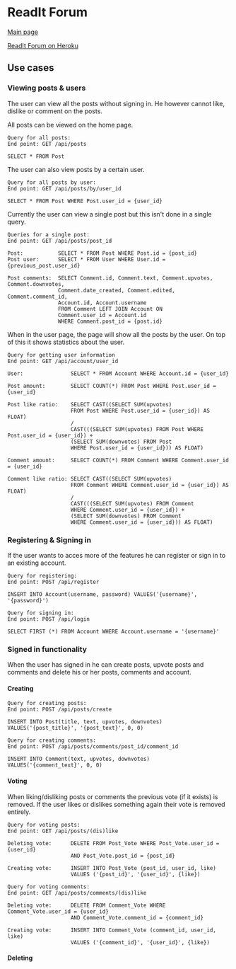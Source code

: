 # ReadIt Forum
[Main page](https://github.com/porrasm/tsoha-2019)

[ReadIt Forum on Heroku](https://readit-forum.herokuapp.com/)

## Use cases

### Viewing posts & users

The user can view all the posts without signing in. He however cannot like, dislike or comment on the posts.

All posts can be viewed on the home page. 

```
Query for all posts:
End point: GET /api/posts

SELECT * FROM Post
```

The user can also view posts by a certain user.

```
Query for all posts by user:
End point: GET /api/posts/by/user_id

SELECT * FROM Post WHERE Post.user_id = {user_id}
```

Currently the user can view a single post but this isn't done in a single query.
```
Queries for a single post:
End point: GET /api/posts/post_id

Post:           SELECT * FROM Post WHERE Post.id = {post_id}
Post user:      SELECT * FROM User WHERE User.id = {previous_post.user_id}

Post comments:  SELECT Comment.id, Comment.text, Comment.upvotes, Comment.downvotes,
                Comment.date_created, Comment.edited, Comment.comment_id, 
                Account.id, Account.username 
                FROM Comment LEFT JOIN Account ON
                Comment.user_id = Account.id
                WHERE Comment.post_id = {post.id}
```

When in the user page, the page will show all the posts by the user. On top of this it shows statistics about the user.

```
Query for getting user information
End point: GET /api/account/user_id

User:               SELECT * FROM Account WHERE Account.id = {user_id}

Post amount:        SELECT COUNT(*) FROM Post WHERE Post.user_id = {user_id}

Post like ratio:    SELECT CAST((SELECT SUM(upvotes) 
                    FROM Post WHERE Post.user_id = {user_id}) AS FLOAT) 
                    / 
                    CAST(((SELECT SUM(upvotes) FROM Post WHERE Post.user_id = {user_id}) + 
                    (SELECT SUM(downvotes) FROM Post 
                    WHERE Post.user_id = {user_id})) AS FLOAT)

Comment amount:     SELECT COUNT(*) FROM Comment WHERE Comment.user_id = {user_id}

Comment like ratio: SELECT CAST((SELECT SUM(upvotes) 
                    FROM Comment WHERE Comment.user_id = {user_id}) AS FLOAT) 
                    / 
                    CAST(((SELECT SUM(upvotes) FROM Comment 
                    WHERE Comment.user_id = {user_id}) + 
                    (SELECT SUM(downvotes) FROM Comment 
                    WHERE Comment.user_id = {user_id})) AS FLOAT)
```

### Registering & Signing in

If the user wants to acces more of the features he can register or sign in to an existing account.

```
Query for registering:
End point: POST /api/register

INSERT INTO Account(username, password) VALUES('{username}', '{password}')
```

```
Query for signing in:
End point: POST /api/login

SELECT FIRST (*) FROM Account WHERE Account.username = '{username}'
```

### Signed in functionality

When the user has signed in he can create posts, upvote posts and comments and delete his or her posts, comments and account.

#### Creating
```
Query for creating posts:
End point: POST /api/posts/create

INSERT INTO Post(title, text, upvotes, downvotes) 
VALUES('{post_title}', '{post_text}', 0, 0)
```
```
Query for creating comments:
End point: POST /api/posts/comments/post_id/comment_id

INSERT INTO Comment(text, upvotes, downvotes) 
VALUES('{comment_text}', 0, 0)
```
#### Voting
When liking/disliking posts or comments the previous vote (if it exists) is removed. If the user likes or dislikes something again their vote is removed entirely.
```
Query for voting posts:
End point: GET /api/posts/(dis)like

Deleting vote:      DELETE FROM Post_Vote WHERE Post_Vote.user_id = {user_id} 
                    AND Post_Vote.post_id = {post_id}

Creating vote:      INSERT INTO Post_Vote (post_id, user_id, like)
                    VALUES ('{post_id}', '{user_id}', {like})
```
```
Query for voting comments:
End point: GET /api/posts/comments/(dis)like

Deleting vote:      DELETE FROM Comment_Vote WHERE Comment_Vote.user_id = {user_id} 
                    AND Comment_Vote.comment_id = {comment_id}

Creating vote:      INSERT INTO Comment_Vote (comment_id, user_id, like)
                    VALUES ('{comment_id}', '{user_id}', {like})
```
#### Deleting

